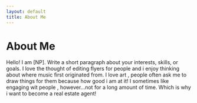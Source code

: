 ```yaml
---
layout: default
title: About Me
---
```

# About Me
Hello! I am [NP].
Write a short paragraph about your interests, skills, or goals. I love the thought of editing flyers for people
and i enjoy thinking about where music first originated from. I love art , people often ask me to draw things 
for them because how good i am at it! I sometimes like engaging wit people , however...not for a long amount of time. 
Which is why i want to become a real estate agent!
